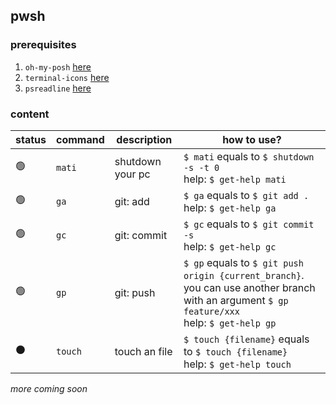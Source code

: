 ## pwsh

### prerequisites

1. `oh-my-posh` [here](https://ohmyposh.dev/)
2. `terminal-icons` [here](https://github.com/devblackops/Terminal-Icons)
3. `psreadline` [here](https://github.com/PowerShell/PSReadLine)

### content

| status | command | description      | how to use?                                                                                                                                    |
| ------ | ------- | ---------------- | ---------------------------------------------------------------------------------------------------------------------------------------------- |
| 🟢     | `mati`  | shutdown your pc | `$ mati` equals to `$ shutdown -s -t 0`<br>help: `$ get-help mati`                                                                             |
| 🟢     | `ga`    | git: add         | `$ ga` equals to `$ git add .`<br>help: `$ get-help ga`                                                                                        |
| 🟢     | `gc`    | git: commit      | `$ gc` equals to `$ git commit -s`<br>help: `$ get-help gc`                                                                                    |
| 🟢     | `gp`    | git: push        | `$ gp` equals to `$ git push origin {current_branch}`. you can use another branch with an argument `$ gp feature/xxx`<br>help: `$ get-help gp` |
| ⚫     | `touch` | touch an file    | `$ touch {filename}` equals to `$ touch {filename}` <br>help: `$ get-help touch`                                                               |

_more coming soon_
